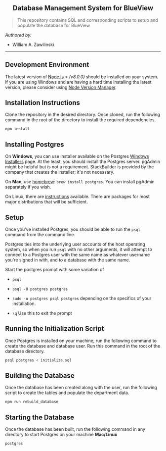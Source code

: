 <h2 align="center">Database Management System for BlueView </h2>

> This repository contains SQL and corresponding scripts to setup and populate the database for BlueView


_Authored by:_


- William A. Zawilinski
---
## Development Environment

The latest version of [Node.js](https://nodejs.org/en/) > _(v8.0.0)_ should be installed on your system. If you are using Windows and are having a hard time installing the latest version, please consider using [Node Version Manager](https://github.com/creationix/nvm).

## Installation Instructions

Clone the repository in the desired directory. Once cloned, run the following command in the root of the directory to install the required dependencies. 
```bash
npm install
```
## Installing Postgres

On **Windows**, you can use installer available on the Postgres [Windows Installers](https://www.postgresql.org/download/windows/) page. At the least, you should install the Postgres server. pgAdmin might be helpful but is not a requirement. StackBuilder is provided by the company that creates the installer; it's not necessary.

On **Mac**, use [homebrew](https://brew.sh/): `brew install postgres`. You can install pgAdmin separately if you wish.

On Linux, there are [instructions](https://www.postgresql.org/download/linux/) available. There are packages for most major distributions that will be sufficient.


## Setup

Once you've installed Postgres, you should be able to run the `psql` command from the command line. 

Postgres ties into the underlying user accounts of the host operating system, so when you run `psql` with no other arguments, it will attempt to connect to a Postgres user with the same name as whatever username you're signed in with, and to a database with the same name. 

Start the postgres prompt with some variation of 
- `psql`
- `psql -U postgres postgres`
- `sudo -u postgres psql postgres`
depending on the specifics of your installation. 

- `\q`
Use this to exit the prompt

## Running the Initialization Script

Once Postgres is installed on your machine, run the following command to create the database and database user. Run this command in the root of the database directory.
```bash
psql postgres < initialize.sql
```

## Building the Database

Once the database has been created along with the user, run the following script to create the tables and populate the department data.
```bash
npm run rebuild_database
```

## Starting the Database

Once the database has been built, run the following command in any directory to start Postgres on your machine
**Mac/Linux**
```bash
postgres
```

